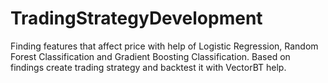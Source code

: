 # TradingStrategyDevelopment
Finding features that affect price with help of Logistic Regression, Random Forest Classification and Gradient Boosting Classification. 
Based on findings create trading strategy and backtest it with VectorBT help.
